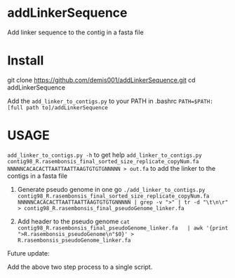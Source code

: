 addLinkerSequence
=================

Add linker sequence to the contig in a fasta file

Install
=======
git clone https://github.com/demis001/addLinkerSequence.git
cd addLinkerSequence

Add the `add_linker_to_contigs.py` to your PATH in .bashrc
`PATH=$PATH:[full path to]/addLinkerSequence`

USAGE
=======
`add_linker_to_contigs.py -h` to get help
`add_linker_to_contigs.py  contig98_R.rasembonsis_final_sorted_size_replicate_copyNum.fa  NNNNNCACACACTTAATTAATTAAGTGTGTGNNNNN > out.fa` to add the linker to the contigs in a fasta file

1. Generate pseudo genome in one go
`./add_linker_to_contigs.py  contig98_R.rasembonsis_final_sorted_size_replicate_copyNum.fa  NNNNNCACACACTTAATTAATTAAGTGTGTGNNNNN | grep -v ">" | tr -d "\t\n\r" > contig98_R.rasembonsis_final_pseudoGenome_linker.fa`

2. Add header to the pseudo genome
`cat  contig98_R.rasembonsis_final_pseudoGenome_linker.fa   | awk '{print ">R.rasembonsis_pseudoGenome\n"$0}' > R.rasembonsis_pseudoGenome_linker.fa`

Future update:

Add the above two step process to a single script.
